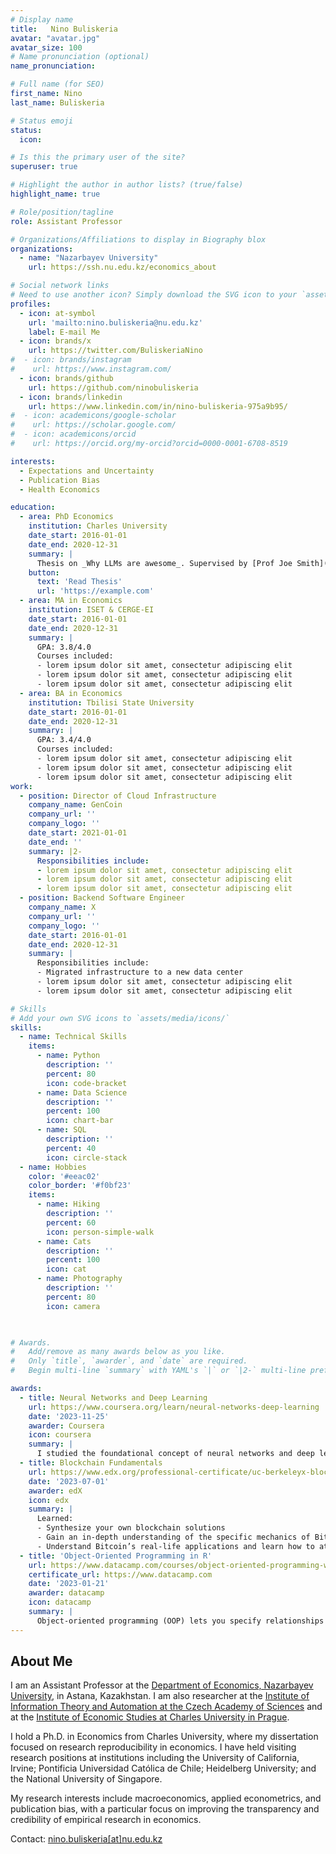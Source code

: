```yaml
---
# Display name
title:   Nino Buliskeria
avatar: "avatar.jpg"
avatar_size: 100
# Name pronunciation (optional)
name_pronunciation: 

# Full name (for SEO)
first_name: Nino
last_name: Buliskeria

# Status emoji
status:
  icon: 

# Is this the primary user of the site?
superuser: true

# Highlight the author in author lists? (true/false)
highlight_name: true

# Role/position/tagline
role: Assistant Professor 

# Organizations/Affiliations to display in Biography blox
organizations:
  - name: "Nazarbayev University"
    url: https://ssh.nu.edu.kz/economics_about

# Social network links
# Need to use another icon? Simply download the SVG icon to your `assets/media/icons/` folder.
profiles:
  - icon: at-symbol
    url: 'mailto:nino.buliskeria@nu.edu.kz'
    label: E-mail Me
  - icon: brands/x
    url: https://twitter.com/BuliskeriaNino
#  - icon: brands/instagram
#    url: https://www.instagram.com/
  - icon: brands/github
    url: https://github.com/ninobuliskeria
  - icon: brands/linkedin
    url: https://www.linkedin.com/in/nino-buliskeria-975a9b95/
#  - icon: academicons/google-scholar
#    url: https://scholar.google.com/
#  - icon: academicons/orcid
#    url: https://orcid.org/my-orcid?orcid=0000-0001-6708-8519

interests:
  - Expectations and Uncertainty 
  - Publication Bias 
  - Health Economics 

education:
  - area: PhD Economics
    institution: Charles University 
    date_start: 2016-01-01
    date_end: 2020-12-31
    summary: |
      Thesis on _Why LLMs are awesome_. Supervised by [Prof Joe Smith](https://example.com). Presented papers at 5 IEEE conferences with the contributions being published in 2 Springer journals.
    button:
      text: 'Read Thesis'
      url: 'https://example.com'
  - area: MA in Economics 
    institution: ISET & CERGE-EI 
    date_start: 2016-01-01
    date_end: 2020-12-31
    summary: |
      GPA: 3.8/4.0
      Courses included:
      - lorem ipsum dolor sit amet, consectetur adipiscing elit
      - lorem ipsum dolor sit amet, consectetur adipiscing elit
      - lorem ipsum dolor sit amet, consectetur adipiscing elit
  - area: BA in Economics 
    institution: Tbilisi State University 
    date_start: 2016-01-01
    date_end: 2020-12-31
    summary: |
      GPA: 3.4/4.0
      Courses included:
      - lorem ipsum dolor sit amet, consectetur adipiscing elit
      - lorem ipsum dolor sit amet, consectetur adipiscing elit
      - lorem ipsum dolor sit amet, consectetur adipiscing elit
work:
  - position: Director of Cloud Infrastructure
    company_name: GenCoin
    company_url: ''
    company_logo: ''
    date_start: 2021-01-01
    date_end: ''
    summary: |2-
      Responsibilities include:
      - lorem ipsum dolor sit amet, consectetur adipiscing elit
      - lorem ipsum dolor sit amet, consectetur adipiscing elit
      - lorem ipsum dolor sit amet, consectetur adipiscing elit
  - position: Backend Software Engineer
    company_name: X
    company_url: ''
    company_logo: ''
    date_start: 2016-01-01
    date_end: 2020-12-31
    summary: |
      Responsibilities include:
      - Migrated infrastructure to a new data center
      - lorem ipsum dolor sit amet, consectetur adipiscing elit
      - lorem ipsum dolor sit amet, consectetur adipiscing elit

# Skills
# Add your own SVG icons to `assets/media/icons/`
skills:
  - name: Technical Skills
    items:
      - name: Python
        description: ''
        percent: 80
        icon: code-bracket
      - name: Data Science
        description: ''
        percent: 100
        icon: chart-bar
      - name: SQL
        description: ''
        percent: 40
        icon: circle-stack
  - name: Hobbies
    color: '#eeac02'
    color_border: '#f0bf23'
    items:
      - name: Hiking
        description: ''
        percent: 60
        icon: person-simple-walk
      - name: Cats
        description: ''
        percent: 100
        icon: cat
      - name: Photography
        description: ''
        percent: 80
        icon: camera

 

# Awards.
#   Add/remove as many awards below as you like.
#   Only `title`, `awarder`, and `date` are required.
#   Begin multi-line `summary` with YAML's `|` or `|2-` multi-line prefix and indent 2 spaces below.

awards:
  - title: Neural Networks and Deep Learning
    url: https://www.coursera.org/learn/neural-networks-deep-learning
    date: '2023-11-25'
    awarder: Coursera
    icon: coursera
    summary: |
      I studied the foundational concept of neural networks and deep learning. By the end, I was familiar with the significant technological trends driving the rise of deep learning; build, train, and apply fully connected deep neural networks; implement efficient (vectorized) neural networks; identify key parameters in a neural network’s architecture; and apply deep learning to your own applications.
  - title: Blockchain Fundamentals
    url: https://www.edx.org/professional-certificate/uc-berkeleyx-blockchain-fundamentals
    date: '2023-07-01'
    awarder: edX
    icon: edx
    summary: |
      Learned:
      - Synthesize your own blockchain solutions
      - Gain an in-depth understanding of the specific mechanics of Bitcoin
      - Understand Bitcoin’s real-life applications and learn how to attack and destroy Bitcoin, Ethereum, smart contracts and Dapps, and alternatives to Bitcoin’s Proof-of-Work consensus algorithm
  - title: 'Object-Oriented Programming in R'
    url: https://www.datacamp.com/courses/object-oriented-programming-with-s3-and-r6-in-r
    certificate_url: https://www.datacamp.com
    date: '2023-01-21'
    awarder: datacamp
    icon: datacamp
    summary: |
      Object-oriented programming (OOP) lets you specify relationships between functions and the objects that they can act on, helping you manage complexity in your code. This is an intermediate level course, providing an introduction to OOP, using the S3 and R6 systems. S3 is a great day-to-day R programming tool that simplifies some of the functions that you write. R6 is especially useful for industry-specific analyses, working with web APIs, and building GUIs.
---
```


## About Me

I am an Assistant Professor at the [Department of Economics, Nazarbayev University](https://ssh.nu.edu.kz/economics_faculty), in Astana, Kazakhstan. I am also researcher at the [Institute of Information Theory and Automation at the Czech Academy of Sciences](https://utia.cas.cz/en/) and at the [Institute of Economic Studies at Charles University in Prague](https://ies.fsv.cuni.cz/en). 

I hold a Ph.D. in Economics from Charles University, where my dissertation focused on research reproducibility in economics. I have held visiting research positions at institutions including the University of California, Irvine; Pontificia Universidad Católica de Chile; Heidelberg University; and the National University of Singapore. 

My research interests include macroeconomics, applied econometrics, and publication bias, with a particular focus on improving the transparency and credibility of empirical research in economics.

 

Contact: [nino.buliskeria[at]nu.edu.kz](nino.buliskeria@nu.edu.kz)

